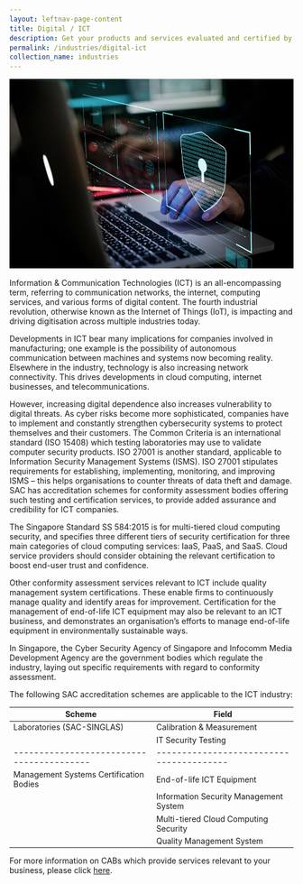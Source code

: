 ```yaml
---
layout: leftnav-page-content
title: Digital / ICT
description: Get your products and services evaluated and certified by a Singapore Accreditation Council (SAC)-accredited Conformity Assessment Body (CAB).
permalink: /industries/digital-ict
collection_name: industries
---
```


![Digital/ICT Industry](/images/industries/ict.jpg)

Information & Communication Technologies (ICT) is an all-encompassing term, referring to communication networks, the internet, computing services, and various forms of digital content. The fourth industrial revolution, otherwise known as the Internet of Things (IoT), is impacting and driving digitisation across multiple industries today. 

Developments in ICT bear many implications for companies involved in manufacturing; one example is the possibility of autonomous communication between machines and systems now becoming reality. Elsewhere in the industry, technology is also increasing network connectivity. This drives developments in cloud computing, internet businesses, and telecommunications. 

However, increasing digital dependence also increases vulnerability to digital threats. As cyber risks become more sophisticated, companies have to implement and constantly strengthen cybersecurity systems to protect themselves and their customers. The Common Criteria is an international standard (ISO 15408) which testing laboratories may use to validate computer security products. ISO 27001 is another standard, applicable to Information Security Management Systems (ISMS). ISO 27001 stipulates requirements for establishing, implementing, monitoring, and improving ISMS – this helps organisations to counter threats of data theft and damage. SAC has accreditation schemes for conformity assessment bodies offering such testing and certification services, to provide added assurance and credibility for ICT companies.

The Singapore Standard SS 584:2015 is for multi-tiered cloud computing security, and specifies three different tiers of security certification for three main categories of cloud computing services: IaaS, PaaS, and SaaS. Cloud service providers should consider obtaining the relevant certification to boost end-user trust and confidence.

Other conformity assessment services relevant to ICT include quality management system certifications. These enable firms to continuously manage quality and identify areas for improvement. Certification for the management of end-of-life ICT equipment may also be relevant to an ICT business, and demonstrates an organisation’s efforts to manage end-of-life equipment in environmentally sustainable ways. 

In Singapore, the Cyber Security Agency of Singapore and Infocomm Media Development Agency are the government bodies which regulate the industry, laying out specific requirements with regard to conformity assessment.

The following SAC accreditation schemes are applicable to the ICT industry:

| Scheme                                  | Field                                  |
|-----------------------------------------|----------------------------------------|
| Laboratories (SAC-SINGLAS)              | Calibration & Measurement              |
|                                         | IT Security Testing                    |
|-----------------------------------------|----------------------------------------|
| Management Systems Certification Bodies | End-of-life ICT Equipment              |
|                                         | Information Security Management System |
|                                         | Multi-tiered Cloud Computing Security  |
|                                         | Quality Management System              |

For more information on CABs which provide services relevant to your business, please click [here](/services/accreditation-services).
